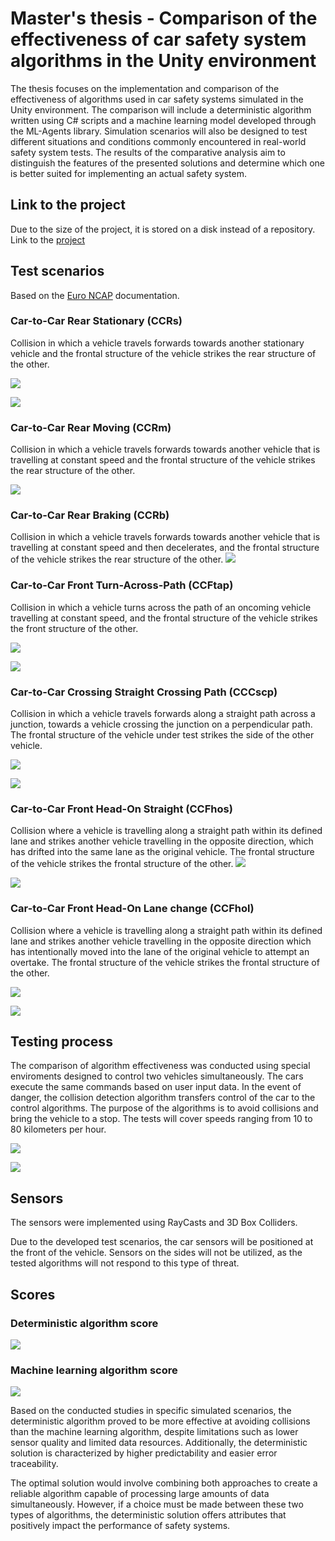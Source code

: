 # Master's thesis - Comparison of the effectiveness of car safety system algorithms in the Unity environment

The thesis focuses on the implementation and comparison of the effectiveness of algorithms used in car safety systems simulated in the Unity environment. The comparison will include a deterministic algorithm written using C# scripts and a machine learning model developed through the ML-Agents library. Simulation scenarios will also be designed to test different situations and conditions commonly encountered in real-world safety system tests. The results of the comparative analysis aim to distinguish the features of the presented solutions and determine which one is better suited for implementing an actual safety system.

## Link to the project
Due to the size of the project, it is stored on a disk instead of a repository. Link to the [project](https://drive.google.com/file/d/1UMA1cZN2QRbR4B8K-ZuptcVCPIkUmNvF/view?usp=sharing)

## Test scenarios
Based on the [Euro NCAP](https://www.euroncap.com/en/for-engineers/protocols/safety-assist/) documentation. 

### Car-to-Car Rear Stationary (CCRs)
Collision in which a vehicle travels 
forwards towards another stationary vehicle and the frontal structure of the vehicle 
strikes the rear structure of the other.

![](https://github.com/Qetzin/Comparison-of-the-effectiveness-of-car-safety-system-algorithms-in-the-Unity-environment/blob/main/Images/CCRs.png)

![](https://github.com/Qetzin/Comparison-of-the-effectiveness-of-car-safety-system-algorithms-in-the-Unity-environment/blob/main/Images/CCR.png)

### Car-to-Car Rear Moving (CCRm)
Collision in which a vehicle travels forwards 
towards another vehicle that is travelling at constant speed and the frontal structure 
of the vehicle strikes the rear structure of the other.

![](https://github.com/Qetzin/Comparison-of-the-effectiveness-of-car-safety-system-algorithms-in-the-Unity-environment/blob/main/Images/CCRm.png)

### Car-to-Car Rear Braking (CCRb)
Collision in which a vehicle travels forwards 
towards another vehicle that is travelling at constant speed and then decelerates, and 
the frontal structure of the vehicle strikes the rear structure of the other. 
![](https://github.com/Qetzin/Comparison-of-the-effectiveness-of-car-safety-system-algorithms-in-the-Unity-environment/blob/main/Images/CCRb.png)
### Car-to-Car Front Turn-Across-Path (CCFtap)
Collision in which a vehicle 
turns across the path of an oncoming vehicle travelling at constant speed, and the 
frontal structure of the vehicle strikes the front structure of the other. 

![](https://github.com/Qetzin/Comparison-of-the-effectiveness-of-car-safety-system-algorithms-in-the-Unity-environment/blob/main/Images/CCFTAP.png)

![](https://github.com/Qetzin/Comparison-of-the-effectiveness-of-car-safety-system-algorithms-in-the-Unity-environment/blob/main/Images/CCFtapU.png)

### Car-to-Car Crossing Straight Crossing Path (CCCscp)
Collision in which a 
vehicle travels forwards along a straight path across a junction, towards a vehicle 
crossing the junction on a perpendicular path. The frontal structure of the vehicle 
under test strikes the side of the other vehicle.

![](https://github.com/Qetzin/Comparison-of-the-effectiveness-of-car-safety-system-algorithms-in-the-Unity-environment/blob/main/Images/CCCscp.png)

![](https://github.com/Qetzin/Comparison-of-the-effectiveness-of-car-safety-system-algorithms-in-the-Unity-environment/blob/main/Images/CCCscpu.png)

### Car-to-Car Front Head-On Straight (CCFhos) 
Collision where a vehicle is 
travelling along a straight path within its defined lane and strikes another vehicle 
travelling in the opposite direction, which has drifted into the same lane as the 
original vehicle. The frontal structure of the vehicle strikes the frontal structure of 
the other. 
![](https://github.com/Qetzin/Comparison-of-the-effectiveness-of-car-safety-system-algorithms-in-the-Unity-environment/blob/main/Images/CCFHos.png)

![](https://github.com/Qetzin/Comparison-of-the-effectiveness-of-car-safety-system-algorithms-in-the-Unity-environment/blob/main/Images/CCFHOSU.png)
### Car-to-Car Front Head-On Lane change (CCFhol)

Collision where a vehicle 
is travelling along a straight path within its defined lane and strikes another vehicle 
travelling in the opposite direction which has intentionally moved into the lane of 
the original vehicle to attempt an overtake. The frontal structure of the vehicle 
strikes the frontal structure of the other.

![](https://github.com/Qetzin/Comparison-of-the-effectiveness-of-car-safety-system-algorithms-in-the-Unity-environment/blob/main/Images/CCFhol.png)

![](https://github.com/Qetzin/Comparison-of-the-effectiveness-of-car-safety-system-algorithms-in-the-Unity-environment/blob/main/Images/CCFHOLU.png)

## Testing process
The comparison of algorithm effectiveness was conducted using special enviroments designed to control two vehicles simultaneously. The cars execute the same commands based on user input data. In the event of danger, the collision detection algorithm transfers control of the car to the control algorithms. The purpose of the algorithms is to avoid collisions and bring the vehicle to a stop.  The tests will cover speeds ranging from 10 to 80 kilometers per hour.

![](https://github.com/Qetzin/Comparison-of-the-effectiveness-of-car-safety-system-algorithms-in-the-Unity-environment/blob/main/Images/SG.gif)

![](https://github.com/Qetzin/Comparison-of-the-effectiveness-of-car-safety-system-algorithms-in-the-Unity-environment/blob/main/Images/FTAPG.gif)

## Sensors
The sensors were implemented using RayCasts and 3D Box Colliders.

Due to the developed test scenarios, the car sensors will be positioned at the front of the vehicle. Sensors on the sides will not be utilized, as the tested algorithms will not respond to this type of threat.

## Scores
### Deterministic algorithm score
![](https://github.com/Qetzin/Comparison-of-the-effectiveness-of-car-safety-system-algorithms-in-the-Unity-environment/blob/main/Images/ScoreD.png)

### Machine learning algorithm score
![](https://github.com/Qetzin/Comparison-of-the-effectiveness-of-car-safety-system-algorithms-in-the-Unity-environment/blob/main/Images/ScoreAI.png)

Based on the conducted studies in specific simulated scenarios, the deterministic algorithm proved to be more effective at avoiding collisions than the machine learning algorithm, despite limitations such as lower sensor quality and limited data resources. Additionally, the deterministic solution is characterized by higher predictability and easier error traceability.

The optimal solution would involve combining both approaches to create a reliable algorithm capable of processing large amounts of data simultaneously. However, if a choice must be made between these two types of algorithms, the deterministic solution offers attributes that positively impact the performance of safety systems.




